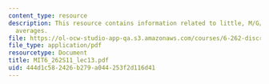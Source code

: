 ```yaml
---
content_type: resource
description: This resource contains information related to little, M/G/1, ensemble
  averages.
file: https://ol-ocw-studio-app-qa.s3.amazonaws.com/courses/6-262-discrete-stochastic-processes-spring-2011/444d1c582426b279a044253f2d116d41_MIT6_262S11_lec13.pdf
file_type: application/pdf
resourcetype: Document
title: MIT6_262S11_lec13.pdf
uid: 444d1c58-2426-b279-a044-253f2d116d41
---
```

